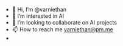 - 👋 Hi, I’m @varniethan
- 👀 I’m interested in AI
- 💞️ I’m looking to collaborate on AI projects
- 📫 How to reach me varniethan@pm.me
- <!---
- 🌱 I’m currently learning ...
--->


<!---
varniethan/varniethan is a ✨ special ✨ repository because its `README.md` (this file) appears on your GitHub profile.
You can click the Preview link to take a look at your changes.
--->
